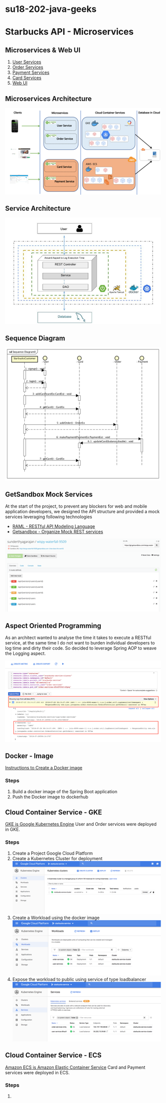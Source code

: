 # su18-202-java-geeks

# Starbucks API - Microservices

## Microservices & Web UI
1.  [User Services](https://github.com/nguyensjsu/su18-202-java-geeks/blob/master/code/services/user/README.md)
2.  [Order Services](https://github.com/nguyensjsu/su18-202-java-geeks/blob/master/code/services/order/README.md)
3.  [Payment Services](https://github.com/nguyensjsu/su18-202-java-geeks/blob/master/code/services/payment-service/README.md)
4.  [Card Services](https://github.com/nguyensjsu/su18-202-java-geeks/blob/master/code/services/card-service/README.md)
5.  [Web UI](https://github.com/nguyensjsu/su18-202-java-geeks/blob/master/code/ui/README.md)

## Microservices Architecture
![Alt text](/Presentation/MicroservicesarchitectureDiagram.png)

## Service Architecture
![Alt text](/Presentation/ServiceArchitecture.png)

## Sequence Diagram
![Alt text](/UML/SequenceDiagram.png)

## GetSandbox Mock Services
At the start of the project, to prevent any blockers for web and mobile application developers, we designed the API structure and provided a mock services leveraging following technologies
* [RAML - RESTful API Modeling Language](https://github.com/nguyensjsu/su18-202-java-geeks/blob/master/code/services/user/user-service/src/main/resources/users.raml)
* [Getsandbox - Organize Mock REST services](http://wispy-waterfall-9509.getsandbox.com/api/v1/users)

![Alt text](/Presentation/GetSandBox-RAML.png)

## Aspect Oriented Programming
As an architect wanted to analyse the time it takes to execute a RESTful service, at the same time I do not want to burden individual developers to log time and dirty their code. So decided to leverage Spring AOP to weave the Logging aspect.

![Alt text](/Presentation/SpringAOP.png)

## Docker - Image
[Instructions to Create a Docker image](https://github.com/nguyensjsu/su18-202-java-geeks/blob/master/code/services/card-service/Dockercommands)
### Steps
1. Build a docker image of the Spring Boot application
2. Push the Docker image to dockerhub

## Cloud Container Service - GKE
[GKE is Google Kubernetes Engine](https://cloud.google.com/kubernetes-engine/)
User and Order services were deployed in GKE.
### Steps
1. Create a Project Google Cloud Platform
2. Create a Kubernetes Cluster for deployment
![Alt text](/Presentation/GKE-Clusters.png)
3. Create a Workload using the docker image
![Alt text](/Presentation/GKE-Workloads.png)
4. Expose the workload to public using service of type loadbalancer
![Alt text](/Presentation/GKE-Services.png)

## Cloud Container Service - ECS
[Amazon ECS is Amazon Elastic Container Service](https://aws.amazon.com/ecs/)
Card and Payment services were deployed in ECS.
### Steps
1. 





